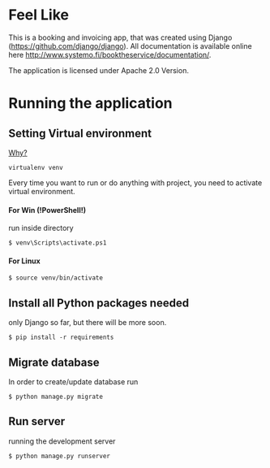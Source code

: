 # Feel Like 

This is a booking and invoicing app, that was created using Django (https://github.com/django/django). All documentation is available online here http://www.systemo.fi/booktheservice/documentation/.

The application is licensed under Apache 2.0 Version.

# Running the application

## Setting Virtual environment

[Why?](http://docs.python-guide.org/en/latest/dev/virtualenvs/)

```
virtualenv venv
```

Every time you want to run or do anything with project, you need to activate 
virtual environment.

#### For Win (!PowerShell!)

run inside directory

```
$ venv\Scripts\activate.ps1
```

#### For Linux

```
$ source venv/bin/activate
```

## Install all Python packages needed

only Django so far, but there will be more soon.

```
$ pip install -r requirements
```

## Migrate database

In order to create/update database run

```
$ python manage.py migrate
```

## Run server

running the development server

```
$ python manage.py runserver
```
